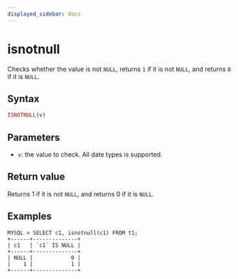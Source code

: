 ```yaml
---
displayed_sidebar: docs
---
```


# isnotnull

Checks whether the value is not `NULL`, returns `1` if it is not `NULL`, and returns `0` if it is `NULL`.

## Syntax

```Haskell
ISNOTNULL(v)
```

## Parameters

- `v`: the value to check. All date types is supported.

## Return value

Returns 1 if it is not `NULL`, and returns 0 if it is `NULL`.

## Examples

```plain text
MYSQL > SELECT c1, isnotnull(c1) FROM t1;
+------+--------------+
| c1   | `c1` IS NULL |
+------+--------------+
| NULL |            0 |
|    1 |            1 |
+------+--------------+
```
